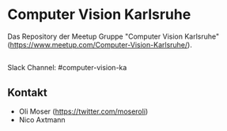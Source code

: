 # Computer Vision Karlsruhe

Das Repository der Meetup Gruppe "Computer Vision Karlsruhe" (https://www.meetup.com/Computer-Vision-Karlsruhe/).

## 

Slack Channel: #computer-vision-ka

## Kontakt

* Oli Moser (https://twitter.com/moseroli)
* Nico Axtmann

